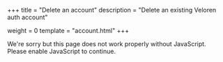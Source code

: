 +++
title = "Delete an account"
description = "Delete an existing Veloren auth account"

weight = 0
template = "account.html"
+++

<div class="account">
    <noscript>
        <div class="alertbox error">
            <span class="alerttext">
                We're sorry but this page does not work properly without JavaScript.
                Please enable JavaScript to continue.
            </span>
        </div>
        <style type="text/css">
            .account form { display: none }
        </style>
    </noscript>
    <form onsubmit="window.postToBackendDeleteAccount(event)">
        <div id="alertbox" class="alertbox">
            <span id="alerttext" class="alerttext"></span>
            <button type="button" class="closebtn" onclick="window.closeAlert();">{{ icon(path='static/icons/cross.svg') }}</button>
        </div>
        <p>If you wish to remove your account from Veloren's auth system, fill out this form. <b>Please note the following limitations:</b></p>
        <ul>
            <li>This action is not reversible.</li>
            <li>We have no way to delete any characters from gameservers, you must do this yourself <em>before</em> deleting your account,
                otherwise those characters will remain on those servers with no way to be deleted.</li>
        </ul>
        <label>Username<input type="text" required name="username"></label>
        <label>Password<input type="password" required name="password"></label>
        <button type="submit" class="button-delete">Delete account</button>
    </form>
</div>
